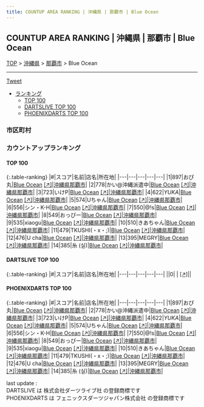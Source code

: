```yaml
---
title: COUNTUP AREA RANKING | 沖縄県 | 那覇市 | Blue Ocean
---
```

## COUNTUP AREA RANKING | 沖縄県 | 那覇市 | Blue Ocean

[TOP](/darts/rank/) > [沖縄県](/darts/rank/沖縄県/) > [那覇市](/darts/rank/沖縄県/那覇市/) > Blue Ocean

___

<a href="https://twitter.com/share?ref_src=twsrc%5Etfw" data-text="COUNTUP AREA RANKING | 沖縄県那覇市Blue Ocean" class="twitter-share-button" data-hashtags="DARTSLIVE,PHOENIXDARTS,darts,ダーツ" data-show-count="false">Tweet</a>

* [ランキング](#カウントアップランキング)
    * [TOP 100](#top-100)
    * [DARTSLIVE TOP 100](#dartslive-top-100)
    * [PHOENIXDARTS TOP 100](#phoenixdarts-top-100)

### 市区町村

<ul>

</ul>

### カウントアップランキング

#### TOP 100



{:.table-ranking}
|#|スコア|名前|店名|所在地|
|---|---|---|---|---|
|1|897|<span class="rank-name-pd">おぴ丸</span>|<a href="/darts/rank/shops/83926.html">Blue Ocean</a> <a href="https://vs.phoenixdarts.com/jp/shop/shopDetailInfo/s_83926?s_seq=83926">[↗]</a>|<a href="/darts/rank/沖縄県/那覇市">沖縄県那覇市</a>|
|2|778|<span class="rank-name-pd">かい@沖縄派遣中</span>|<a href="/darts/rank/shops/83926.html">Blue Ocean</a> <a href="https://vs.phoenixdarts.com/jp/shop/shopDetailInfo/s_83926?s_seq=83926">[↗]</a>|<a href="/darts/rank/沖縄県/那覇市">沖縄県那覇市</a>|
|3|723|<span class="rank-name-pd">いけP</span>|<a href="/darts/rank/shops/83926.html">Blue Ocean</a> <a href="https://vs.phoenixdarts.com/jp/shop/shopDetailInfo/s_83926?s_seq=83926">[↗]</a>|<a href="/darts/rank/沖縄県/那覇市">沖縄県那覇市</a>|
|4|622|<span class="rank-name-pd">*YUKA*</span>|<a href="/darts/rank/shops/83926.html">Blue Ocean</a> <a href="https://vs.phoenixdarts.com/jp/shop/shopDetailInfo/s_83926?s_seq=83926">[↗]</a>|<a href="/darts/rank/沖縄県/那覇市">沖縄県那覇市</a>|
|5|574|<span class="rank-name-pd">Uちゃん</span>|<a href="/darts/rank/shops/83926.html">Blue Ocean</a> <a href="https://vs.phoenixdarts.com/jp/shop/shopDetailInfo/s_83926?s_seq=83926">[↗]</a>|<a href="/darts/rank/沖縄県/那覇市">沖縄県那覇市</a>|
|6|556|<span class="rank-name-pd">シン・K-H</span>|<a href="/darts/rank/shops/83926.html">Blue Ocean</a> <a href="https://vs.phoenixdarts.com/jp/shop/shopDetailInfo/s_83926?s_seq=83926">[↗]</a>|<a href="/darts/rank/沖縄県/那覇市">沖縄県那覇市</a>|
|7|550|<span class="rank-name-pd">@!s</span>|<a href="/darts/rank/shops/83926.html">Blue Ocean</a> <a href="https://vs.phoenixdarts.com/jp/shop/shopDetailInfo/s_83926?s_seq=83926">[↗]</a>|<a href="/darts/rank/沖縄県/那覇市">沖縄県那覇市</a>|
|8|549|<span class="rank-name-pd">おっぴー</span>|<a href="/darts/rank/shops/83926.html">Blue Ocean</a> <a href="https://vs.phoenixdarts.com/jp/shop/shopDetailInfo/s_83926?s_seq=83926">[↗]</a>|<a href="/darts/rank/沖縄県/那覇市">沖縄県那覇市</a>|
|9|535|<span class="rank-name-pd">xiaogu</span>|<a href="/darts/rank/shops/83926.html">Blue Ocean</a> <a href="https://vs.phoenixdarts.com/jp/shop/shopDetailInfo/s_83926?s_seq=83926">[↗]</a>|<a href="/darts/rank/沖縄県/那覇市">沖縄県那覇市</a>|
|10|510|<span class="rank-name-pd">きあちゃん</span>|<a href="/darts/rank/shops/83926.html">Blue Ocean</a> <a href="https://vs.phoenixdarts.com/jp/shop/shopDetailInfo/s_83926?s_seq=83926">[↗]</a>|<a href="/darts/rank/沖縄県/那覇市">沖縄県那覇市</a>|
|11|479|<span class="rank-name-pd">TKUSHI(・x・;)</span>|<a href="/darts/rank/shops/83926.html">Blue Ocean</a> <a href="https://vs.phoenixdarts.com/jp/shop/shopDetailInfo/s_83926?s_seq=83926">[↗]</a>|<a href="/darts/rank/沖縄県/那覇市">沖縄県那覇市</a>|
|12|476|<span class="rank-name-pd">U cha</span>|<a href="/darts/rank/shops/83926.html">Blue Ocean</a> <a href="https://vs.phoenixdarts.com/jp/shop/shopDetailInfo/s_83926?s_seq=83926">[↗]</a>|<a href="/darts/rank/沖縄県/那覇市">沖縄県那覇市</a>|
|13|395|<span class="rank-name-pd">MEGRY</span>|<a href="/darts/rank/shops/83926.html">Blue Ocean</a> <a href="https://vs.phoenixdarts.com/jp/shop/shopDetailInfo/s_83926?s_seq=83926">[↗]</a>|<a href="/darts/rank/沖縄県/那覇市">沖縄県那覇市</a>|
|14|385|<span class="rank-name-pd">糸 (실)</span>|<a href="/darts/rank/shops/83926.html">Blue Ocean</a> <a href="https://vs.phoenixdarts.com/jp/shop/shopDetailInfo/s_83926?s_seq=83926">[↗]</a>|<a href="/darts/rank/沖縄県/那覇市">沖縄県那覇市</a>|


#### DARTSLIVE TOP 100



{:.table-ranking}
|#|スコア|名前|店名|所在地|
|---|---|---|---|---|
||0|<span class="rank-name-dl"> </span>|<a href="/darts/rank/shops/.html"></a> <a href="">[↗]</a>|<a href="/darts/rank//"></a>|


#### PHOENIXDARTS TOP 100



{:.table-ranking}
|#|スコア|名前|店名|所在地|
|---|---|---|---|---|
|1|897|<span class="rank-name-pd">おぴ丸</span>|<a href="/darts/rank/shops/83926.html">Blue Ocean</a> <a href="https://vs.phoenixdarts.com/jp/shop/shopDetailInfo/s_83926?s_seq=83926">[↗]</a>|<a href="/darts/rank/沖縄県/那覇市">沖縄県那覇市</a>|
|2|778|<span class="rank-name-pd">かい@沖縄派遣中</span>|<a href="/darts/rank/shops/83926.html">Blue Ocean</a> <a href="https://vs.phoenixdarts.com/jp/shop/shopDetailInfo/s_83926?s_seq=83926">[↗]</a>|<a href="/darts/rank/沖縄県/那覇市">沖縄県那覇市</a>|
|3|723|<span class="rank-name-pd">いけP</span>|<a href="/darts/rank/shops/83926.html">Blue Ocean</a> <a href="https://vs.phoenixdarts.com/jp/shop/shopDetailInfo/s_83926?s_seq=83926">[↗]</a>|<a href="/darts/rank/沖縄県/那覇市">沖縄県那覇市</a>|
|4|622|<span class="rank-name-pd">*YUKA*</span>|<a href="/darts/rank/shops/83926.html">Blue Ocean</a> <a href="https://vs.phoenixdarts.com/jp/shop/shopDetailInfo/s_83926?s_seq=83926">[↗]</a>|<a href="/darts/rank/沖縄県/那覇市">沖縄県那覇市</a>|
|5|574|<span class="rank-name-pd">Uちゃん</span>|<a href="/darts/rank/shops/83926.html">Blue Ocean</a> <a href="https://vs.phoenixdarts.com/jp/shop/shopDetailInfo/s_83926?s_seq=83926">[↗]</a>|<a href="/darts/rank/沖縄県/那覇市">沖縄県那覇市</a>|
|6|556|<span class="rank-name-pd">シン・K-H</span>|<a href="/darts/rank/shops/83926.html">Blue Ocean</a> <a href="https://vs.phoenixdarts.com/jp/shop/shopDetailInfo/s_83926?s_seq=83926">[↗]</a>|<a href="/darts/rank/沖縄県/那覇市">沖縄県那覇市</a>|
|7|550|<span class="rank-name-pd">@!s</span>|<a href="/darts/rank/shops/83926.html">Blue Ocean</a> <a href="https://vs.phoenixdarts.com/jp/shop/shopDetailInfo/s_83926?s_seq=83926">[↗]</a>|<a href="/darts/rank/沖縄県/那覇市">沖縄県那覇市</a>|
|8|549|<span class="rank-name-pd">おっぴー</span>|<a href="/darts/rank/shops/83926.html">Blue Ocean</a> <a href="https://vs.phoenixdarts.com/jp/shop/shopDetailInfo/s_83926?s_seq=83926">[↗]</a>|<a href="/darts/rank/沖縄県/那覇市">沖縄県那覇市</a>|
|9|535|<span class="rank-name-pd">xiaogu</span>|<a href="/darts/rank/shops/83926.html">Blue Ocean</a> <a href="https://vs.phoenixdarts.com/jp/shop/shopDetailInfo/s_83926?s_seq=83926">[↗]</a>|<a href="/darts/rank/沖縄県/那覇市">沖縄県那覇市</a>|
|10|510|<span class="rank-name-pd">きあちゃん</span>|<a href="/darts/rank/shops/83926.html">Blue Ocean</a> <a href="https://vs.phoenixdarts.com/jp/shop/shopDetailInfo/s_83926?s_seq=83926">[↗]</a>|<a href="/darts/rank/沖縄県/那覇市">沖縄県那覇市</a>|
|11|479|<span class="rank-name-pd">TKUSHI(・x・;)</span>|<a href="/darts/rank/shops/83926.html">Blue Ocean</a> <a href="https://vs.phoenixdarts.com/jp/shop/shopDetailInfo/s_83926?s_seq=83926">[↗]</a>|<a href="/darts/rank/沖縄県/那覇市">沖縄県那覇市</a>|
|12|476|<span class="rank-name-pd">U cha</span>|<a href="/darts/rank/shops/83926.html">Blue Ocean</a> <a href="https://vs.phoenixdarts.com/jp/shop/shopDetailInfo/s_83926?s_seq=83926">[↗]</a>|<a href="/darts/rank/沖縄県/那覇市">沖縄県那覇市</a>|
|13|395|<span class="rank-name-pd">MEGRY</span>|<a href="/darts/rank/shops/83926.html">Blue Ocean</a> <a href="https://vs.phoenixdarts.com/jp/shop/shopDetailInfo/s_83926?s_seq=83926">[↗]</a>|<a href="/darts/rank/沖縄県/那覇市">沖縄県那覇市</a>|
|14|385|<span class="rank-name-pd">糸 (실)</span>|<a href="/darts/rank/shops/83926.html">Blue Ocean</a> <a href="https://vs.phoenixdarts.com/jp/shop/shopDetailInfo/s_83926?s_seq=83926">[↗]</a>|<a href="/darts/rank/沖縄県/那覇市">沖縄県那覇市</a>|


<div class="footer border-top border-gray-light mt-5 pt-3 text-right text-gray">
    last update : <span style="font-weight: italic" id="foot_last_modified"></span><br />
    DARTSLIVE は 株式会社ダーツライブ社 の登録商標です<br />
    PHOENIXDARTS は フェニックスダーツジャパン株式会社 の登録商標です<br />
</div>

<script src="https://cdnjs.cloudflare.com/ajax/libs/jquery.tablesorter/2.31.3/js/jquery.tablesorter.min.js" integrity="sha512-qzgd5cYSZcosqpzpn7zF2ZId8f/8CHmFKZ8j7mU4OUXTNRd5g+ZHBPsgKEwoqxCtdQvExE5LprwwPAgoicguNg==" crossorigin="anonymous" referrerpolicy="no-referrer"></script>
<link rel="stylesheet" href="https://cdnjs.cloudflare.com/ajax/libs/jquery.tablesorter/2.31.3/css/theme.default.min.css" integrity="sha512-wghhOJkjQX0Lh3NSWvNKeZ0ZpNn+SPVXX1Qyc9OCaogADktxrBiBdKGDoqVUOyhStvMBmJQ8ZdMHiR3wuEq8+w==" crossorigin="anonymous" referrerpolicy="no-referrer" />
<script>
$(function() {
    $(".table-ranking").tablesorter({sortList:[[0, 0]]});
    $("#foot_last_modified").text(formatDate(new Date(document.lastModified), 'yyyy-MM-dd HH:mm:ss'));
});
</script>

<script async src="https://platform.twitter.com/widgets.js" charset="utf-8"></script>